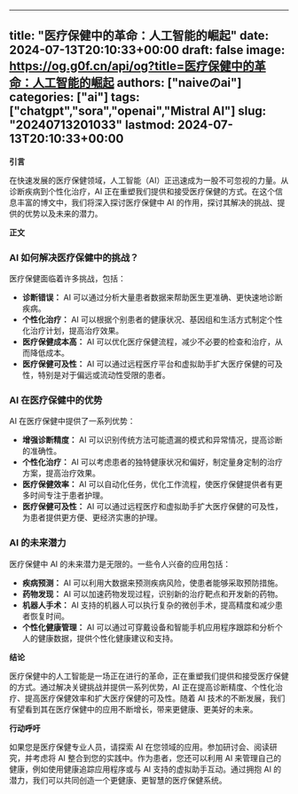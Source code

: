 
---
title: "医疗保健中的革命：人工智能的崛起"
date: 2024-07-13T20:10:33+00:00
draft: false
image: https://og.g0f.cn/api/og?title=医疗保健中的革命：人工智能的崛起
authors: ["naiveのai"]
categories: ["ai"]
tags: ["chatgpt","sora","openai","Mistral AI"]
slug: "20240713201033"
lastmod: 2024-07-13T20:10:33+00:00
---
**引言**

在快速发展的医疗保健领域，人工智能（AI）正迅速成为一股不可忽视的力量。从诊断疾病到个性化治疗，AI 正在重塑我们提供和接受医疗保健的方式。在这个信息丰富的博文中，我们将深入探讨医疗保健中 AI 的作用，探讨其解决的挑战、提供的优势以及未来的潜力。

**正文**

### AI 如何解决医疗保健中的挑战？

医疗保健面临着许多挑战，包括：

- **诊断错误：** AI 可以通过分析大量患者数据来帮助医生更准确、更快速地诊断疾病。
- **个性化治疗：** AI 可以根据个别患者的健康状况、基因组和生活方式制定个性化治疗计划，提高治疗效果。
- **医疗保健成本高：** AI 可以优化医疗保健流程，减少不必要的检查和治疗，从而降低成本。
- **医疗保健可及性：** AI 可以通过远程医疗平台和虚拟助手扩大医疗保健的可及性，特别是对于偏远或流动性受限的患者。

### AI 在医疗保健中的优势

AI 在医疗保健中提供了一系列优势：

- **增强诊断精度：** AI 可以识别传统方法可能遗漏的模式和异常情况，提高诊断的准确性。
- **个性化治疗：** AI 可以考虑患者的独特健康状况和偏好，制定量身定制的治疗方案，提高治疗效果。
- **医疗保健效率：** AI 可以自动化任务，优化工作流程，使医疗保健提供者有更多时间专注于患者护理。
- **医疗保健可及性：** AI 可以通过远程医疗和虚拟助手扩大医疗保健的可及性，为患者提供更方便、更经济实惠的护理。

### AI 的未来潜力

医疗保健中 AI 的未来潜力是无限的。一些令人兴奋的应用包括：

- **疾病预测：** AI 可以利用大数据来预测疾病风险，使患者能够采取预防措施。
- **药物发现：** AI 可以加速药物发现过程，识别新的治疗靶点和开发新的药物。
- **机器人手术：** AI 支持的机器人可以执行复杂的微创手术，提高精度和减少患者恢复时间。
- **个性化健康管理：** AI 可以通过可穿戴设备和智能手机应用程序跟踪和分析个人的健康数据，提供个性化健康建议和支持。

**结论**

医疗保健中的人工智能是一场正在进行的革命，正在重塑我们提供和接受医疗保健的方式。通过解决关键挑战并提供一系列优势，AI 正在提高诊断精度、个性化治疗、提高医疗保健效率和扩大医疗保健的可及性。随着 AI 技术的不断发展，我们有望看到其在医疗保健中的应用不断增长，带来更健康、更美好的未来。

**行动呼吁**

如果您是医疗保健专业人员，请探索 AI 在您领域的应用。参加研讨会、阅读研究，并考虑将 AI 整合到您的实践中。作为患者，您还可以利用 AI 来管理自己的健康，例如使用健康追踪应用程序或与 AI 支持的虚拟助手互动。通过拥抱 AI 的潜力，我们可以共同创造一个更健康、更智慧的医疗保健系统。